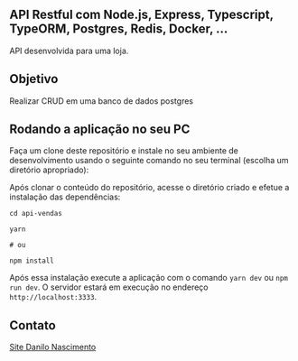 

## API Restful com Node.js, Express, Typescript, TypeORM, Postgres, Redis, Docker, ...

API desenvolvida para uma loja.

## Objetivo

Realizar CRUD em uma banco de dados postgres

## Rodando a aplicação no seu PC

Faça um clone deste repositório e instale no seu ambiente de desenvolvimento usando o seguinte comando no seu terminal (escolha um diretório apropriado):


Após clonar o conteúdo do repositório, acesse o diretório criado e efetue a instalação das dependências:

```
cd api-vendas

yarn

# ou

npm install
```

Após essa instalação execute a aplicação com o comando `yarn dev` ou `npm run dev`. O servidor estará em execução no endereço `http://localhost:3333`.

## Contato

[Site Danilo Nascimento](https://devdanilonascimento.com)
